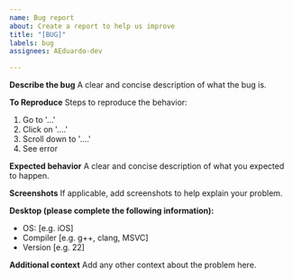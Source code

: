```yaml
---
name: Bug report
about: Create a report to help us improve
title: "[BUG]"
labels: bug
assignees: AEduardo-dev

---
```


**Describe the bug**
A clear and concise description of what the bug is.

**To Reproduce**
Steps to reproduce the behavior:
1. Go to '...'
2. Click on '....'
3. Scroll down to '....'
4. See error

**Expected behavior**
A clear and concise description of what you expected to happen.

**Screenshots**
If applicable, add screenshots to help explain your problem.

**Desktop (please complete the following information):**
 - OS: [e.g. iOS]
- Compiler [e.g. g++, clang, MSVC]
 - Version [e.g. 22]

**Additional context**
Add any other context about the problem here.
